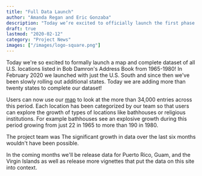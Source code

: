 ```yaml
---
title: "Full Data Launch"
author: "Amanda Regan and Eric Gonzaba"
description: "Today we’re excited to officially launch the first phase of Mapping the Gay Guides, a digital history mapping project that aims to understand ignored queer geographies using the Damron Address Books."
draft: true
lastmod: "2020-02-12"
category: "Project News"
images: ["/images/logo-square.png"]
---
```


Today we're so excited to formally launch a map and complete dataset of all U.S. locations listed in Bob Damron's Address Book from 1965-1980! In February 2020 we launched with just the U.S. South and since then we've been slowly rolling out additional states. Today we are adding more than twenty states to complete our dataset!

Users can now use our [map](/map) to look at the more than 34,000 entries across this period. Each location has been categorized by our team so that users can explore the growth of types of locations like bathhouses or religious institutions. For example bathhouses see an explosive growth during this period growing from just 22 in 1965 to more than 190 in 1980.

The project team was The significant growth in data over the last six months wouldn't have been possible.

In the coming months we'll be release data for Puerto Rico, Guam, and the Virgin Islands as well as release more vignettes that put the data on this site into context.
